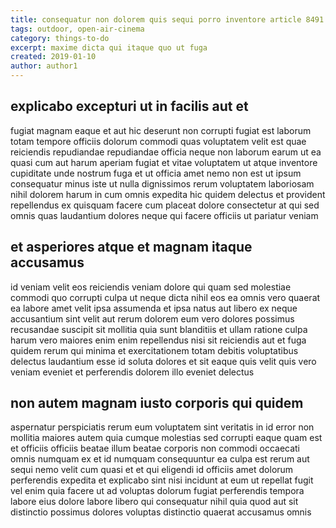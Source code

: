 ```yaml
---
title: consequatur non dolorem quis sequi porro inventore article 8491
tags: outdoor, open-air-cinema
category: things-to-do
excerpt: maxime dicta qui itaque quo ut fuga
created: 2019-01-10
author: author1
---
```


## explicabo excepturi ut in facilis aut et

fugiat magnam eaque et aut hic deserunt non corrupti fugiat est laborum totam tempore officiis dolorum commodi quas voluptatem velit est quae reiciendis repudiandae repudiandae officia neque non laborum earum ut ea quasi cum aut harum aperiam fugiat et vitae voluptatem ut atque inventore cupiditate unde nostrum fuga et ut officia amet nemo non est ut ipsum consequatur minus iste ut nulla dignissimos rerum voluptatem laboriosam nihil dolorem harum in cum omnis expedita hic quidem delectus et provident repellendus ex quisquam facere cum placeat dolore consectetur at qui sed omnis quas laudantium dolores neque qui facere officiis ut pariatur veniam

## et asperiores atque et magnam itaque accusamus

id veniam velit eos reiciendis veniam dolore qui quam sed molestiae commodi quo corrupti culpa ut neque dicta nihil eos ea omnis vero quaerat ea labore amet velit ipsa assumenda et ipsa natus aut libero ex neque accusantium sint velit aut rerum dolorem eum vero dolores possimus recusandae suscipit sit mollitia quia sunt blanditiis et ullam ratione culpa harum vero maiores enim enim repellendus nisi sit reiciendis aut et fuga quidem rerum qui minima et exercitationem totam debitis voluptatibus delectus laudantium esse id soluta dolores et sit eaque quis velit quis vero veniam eveniet et perferendis dolorem illo eveniet delectus

## non autem magnam iusto corporis qui quidem

aspernatur perspiciatis rerum eum voluptatem sint veritatis in id error non mollitia maiores autem quia cumque molestias sed corrupti eaque quam est et officiis officiis beatae illum beatae corporis non commodi occaecati omnis numquam ex et id numquam consequuntur ea culpa est rerum aut sequi nemo velit cum quasi et et qui eligendi id officiis amet dolorum perferendis expedita et explicabo sint nisi incidunt at eum ut repellat fugit vel enim quia facere ut ad voluptas dolorum fugiat perferendis tempora labore eius dolore labore libero qui consequatur nihil quia quod aut sit distinctio possimus dolores voluptas distinctio quaerat accusamus omnis
